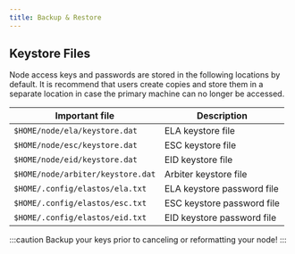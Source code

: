 ```yaml
---
title: Backup & Restore
---
```


## Keystore Files

Node access keys and passwords are stored in the following locations by default. It is recommend that users create copies and store them in a separate location in case the primary machine can no longer be accessed.

| Important file                    | Description                |
| --------------------------------- | -------------------------- |
| `$HOME/node/ela/keystore.dat`     | ELA keystore file          |
| `$HOME/node/esc/keystore.dat`     | ESC keystore file          |
| `$HOME/node/eid/keystore.dat`     | EID keystore file          |
| `$HOME/node/arbiter/keystore.dat` | Arbiter keystore file      |
| `$HOME/.config/elastos/ela.txt`   | ELA keystore password file |
| `$HOME/.config/elastos/esc.txt`   | ESC keystore password file |
| `$HOME/.config/elastos/eid.txt`   | EID keystore password file |

:::caution
Backup your keys prior to canceling or reformatting your node!
:::
